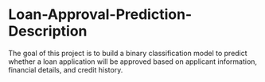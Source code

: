 # Loan-Approval-Prediction-Description
The goal of this project is to build a binary classification model to predict whether a loan application will be approved based on applicant information, financial details, and credit history.
